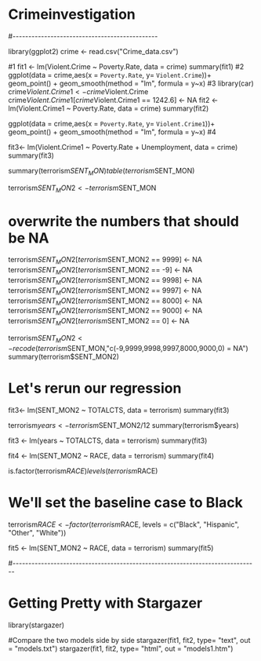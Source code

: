 # Crimeinvestigation
#----------------------------------------------

library(ggplot2)
crime <- read.csv("Crime_data.csv")

#1
fit1 <- lm(Violent.Crime ~ Poverty.Rate, data = crime)
summary(fit1)
#2
ggplot(data = crime,aes(x = `Poverty.Rate`, y= `Violent.Crime`))+
  geom_point() +
  geom_smooth(method = "lm", formula = y~x)
#3
library(car)
crime$Violent.Crime1 <- crime$Violent.Crime
crime$Violent.Crime1[crime$Violent.Crime1 == 1242.6] <- NA
fit2 <- lm(Violent.Crime1 ~ Poverty.Rate, data = crime)
summary(fit2)

ggplot(data = crime,aes(x = `Poverty.Rate`, y= `Violent.Crime1`))+
  geom_point() +
  geom_smooth(method = "lm", formula = y~x)
#4

fit3<- lm(Violent.Crime1 ~ Poverty.Rate + Unemployment, data = crime)
summary(fit3)

summary(terrorism$SENT_MON)
table(terrorism$SENT_MON)

terrorism$SENT_MON2 <- terrorism$SENT_MON

# overwrite the numbers that should be NA
terrorism$SENT_MON2[terrorism$SENT_MON2 == 9999] <- NA
terrorism$SENT_MON2[terrorism$SENT_MON2 == -9] <- NA
terrorism$SENT_MON2[terrorism$SENT_MON2 == 9998] <- NA
terrorism$SENT_MON2[terrorism$SENT_MON2 == 9997] <- NA
terrorism$SENT_MON2[terrorism$SENT_MON2 == 8000] <- NA
terrorism$SENT_MON2[terrorism$SENT_MON2 == 9000] <- NA
terrorism$SENT_MON2[terrorism$SENT_MON2 == 0] <- NA


terrorism$SENT_MON2<-recode(terrorism$SENT_MON,"c(-9,9999,9998,9997,8000,9000,0) = NA")
summary(terrorism$SENT_MON2)

# Let's rerun our regression
fit3<- lm(SENT_MON2 ~ TOTALCTS, data = terrorism)
summary(fit3)

terrorism$years <- terrorism$SENT_MON2/12
summary(terrorism$years)

fit3 <- lm(years ~ TOTALCTS, data = terrorism)
summary(fit3)


fit4 <- lm(SENT_MON2 ~ RACE, data = terrorism)
summary(fit4)

is.factor(terrorism$RACE)
levels(terrorism$RACE)

# We'll set the baseline case to Black
terrorism$RACE <- factor(terrorism$RACE, levels = c("Black", "Hispanic", "Other", "White"))

fit5 <- lm(SENT_MON2 ~ RACE, data = terrorism)
summary(fit5)

#------------------------------------------------------------------------------
# Getting Pretty with Stargazer

library(stargazer)

#Compare the two models side by side
stargazer(fit1, fit2, type= "text", out = "models.txt")
stargazer(fit1, fit2, type= "html", out = "models1.htm")

